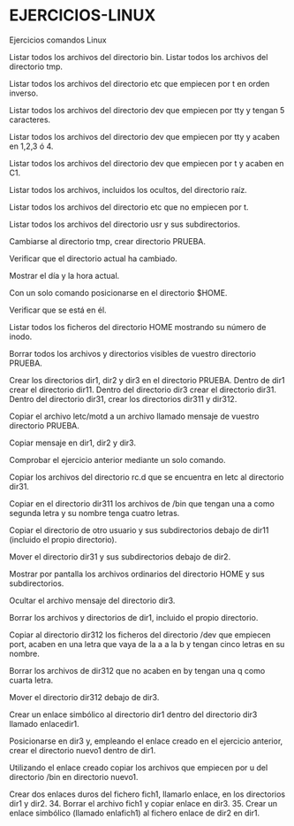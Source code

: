 # EJERCICIOS-LINUX
Ejercicios comandos Linux 

Listar todos los archivos del directorio bin. 
Listar todos los archivos del directorio tmp. 

Listar todos los archivos del directorio etc que empiecen por t en orden 
inverso. 

Listar todos los archivos del directorio dev que empiecen por tty y tengan 5 
caracteres. 

Listar todos los archivos del directorio dev que empiecen por tty y acaben en 
1,2,3 ó 4. 

Listar todos los archivos del directorio dev que empiecen por t y acaben en 
C1.

Listar todos los archivos, incluidos los ocultos, del directorio raíz. 

Listar todos los archivos del directorio etc que no empiecen por t. 

Listar todos los archivos del directorio usr y sus subdirectorios. 

Cambiarse al directorio tmp, crear directorio PRUEBA. 

Verificar que el directorio actual ha cambiado. 

Mostrar el día y la hora actual. 

Con un solo comando posicionarse en el directorio $HOME. 

Verificar que se está en él. 

Listar todos los ficheros del directorio HOME mostrando su número de inodo. 

Borrar todos los archivos y directorios visibles de vuestro directorio PRUEBA. 

Crear los directorios dir1, dir2 y dir3 en el directorio PRUEBA. Dentro de dir1 crear el directorio dir11. Dentro del directorio dir3 crear el directorio dir31. Dentro del directorio dir31, crear los directorios dir311 y dir312. 

Copiar el archivo letc/motd a un archivo llamado mensaje de vuestro 
directorio PRUEBA. 

Copiar mensaje en dir1, dir2 y dir3. 
 
Comprobar el ejercicio anterior mediante un solo comando. 

Copiar los archivos del directorio rc.d que se encuentra en letc al directorio 
dir31. 

Copiar en el directorio dir311 los archivos de /bin que tengan una a como 
segunda letra y su nombre tenga cuatro letras. 

Copiar el directorio de otro usuario y sus subdirectorios debajo de dir11 
(incluido el propio directorio). 

Mover el directorio dir31 y sus subdirectorios debajo de dir2. 

Mostrar por pantalla los archivos ordinarios del directorio HOME y sus 
subdirectorios. 

Ocultar el archivo mensaje del directorio dir3. 

Borrar los archivos y directorios de dir1, incluido el propio directorio. 

Copiar al directorio dir312 los ficheros del directorio /dev que empiecen port, 
acaben en una letra que vaya de la a a la b y tengan cinco letras en su nombre. 

Borrar los archivos de dir312 que no acaben en by tengan una q como cuarta 
letra. 

Mover el directorio dir312 debajo de dir3. 

Crear un enlace simbólico al directorio dir1 dentro del directorio dir3 llamado 
enlacedir1.

Posicionarse en dir3 y, empleando el enlace creado en el ejercicio anterior, 
crear el directorio nuevo1 dentro de dir1. 

Utilizando el enlace creado copiar los archivos que empiecen por u del 
directorio /bin en directorio nuevo1. 

Crear dos enlaces duros del fichero fich1, llamarlo enlace, en los directorios 
dir1 y dir2. 
34. Borrar el archivo fich1 y copiar enlace en dir3. 
35. Crear un enlace simbólico (llamado enlafich1) al fichero enlace de dir2 en 
dir1. 
